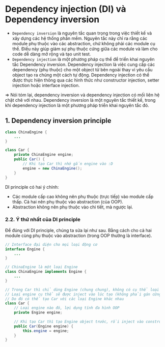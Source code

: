 
# Dependency injection (DI) và Dependency inversion

- `Dependency inversion` là nguyên tắc quan trọng trong việc thiết kế và xây dựng các hệ thống phần mềm. Nguyên tắc này chỉ ra rằng các module phụ thuộc vào các abstraction, chứ không phải các module cụ thể. Điều này giúp giảm sự phụ thuộc cứng giữa các module và làm cho code dễ dàng mở rộng và tạo unit test.
- `Dependency injection` là một phương pháp cụ thể để triển khai nguyên tắc Dependency inversion. Dependency injection là việc cung cấp các dependency (phụ thuộc) cho một object từ bên ngoài thay vì yêu cầu object tạo ra chúng một cách tự động. Dependency injection có thể được thực hiện thông qua các hình thức như constructor injection, setter injection hoặc interface injection.

=> Nói tóm lại, dependency inversion và dependency injection có mối liên hệ chặt chẽ với nhau. Dependency inversion là một nguyên tắc thiết kế, trong khi dependency injection là một phương pháp triển khai nguyên tắc đó.


## 1. Dependency inversion principle

```java
class ChinaEngine {
    ...
}

class Car {
    private ChinaEngine engine;
    public Car() {
        // Khi tạo Car thì nhớ gắn engine vào :D
        engine = new ChinaEngine();
    }
}
```

DI principle có hai ý chính:

- Các module cấp cao không nên phụ thuộc (trực tiếp) vào module cấp thấp. Cả hai nên phụ thuộc vào abstraction (của OOP).
- Abstraction không nên phụ thuộc vào chi tiết, mà ngược lại.


### 2.2. Ý thứ nhất của DI principle
Để đúng với DI principle, chúng ta sửa lại như sau. Bằng cách cho cả hai module cùng phụ thuộc vào abstraction (trong OOP thường là interface).

```java
// Interface đại diện cho mọi loại động cơ
interface Engine {
    ...
}

// ChinaEngine là một loại Engine
class ChinaEngine implements Engine {
    ...
}

// Trong Car thì chỉ dùng Engine (chung chung), không có cụ thể loại nào
// Loại engine cụ thể sẽ được inject vào lúc tạo (không phải gán cứng trong code)
// Do đó có thể tạo Car với các loại Engine khác nhau
class Car {
    // Loại engine nào đó, lợi dụng tính đa hình OOP
    private Engine engine;
    
    // Khi tạo Car thì tạo Engine object trước, rồi inject vào constructor này
    public Car(Engine engine) {
        this.engine = engine;
    }
}
```











